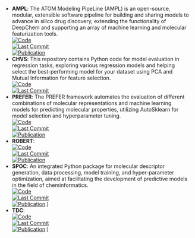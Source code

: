 - **AMPL**: The ATOM Modeling PipeLine (AMPL) is an open-source, modular, extensible software pipeline for building and sharing models to advance in silico drug discovery, extending the functionality of DeepChem and supporting an array of machine learning and molecular featurization tools.  
	[![Code](https://img.shields.io/github/stars/ATOMScience-org/AMPL?style=for-the-badge&logo=github)](https://github.com/ATOMScience-org/AMPL?tab=readme-ov-file#Example-AMPL-usage)  
	[![Last Commit](https://img.shields.io/github/last-commit/ATOMScience-org/AMPL?style=for-the-badge&logo=github)](https://github.com/ATOMScience-org/AMPL?tab=readme-ov-file#Example-AMPL-usage)  
	[![Publication](https://img.shields.io/badge/Publication-Citations:54-blue?style=for-the-badge&logo=bookstack)](https://doi.org/10.1021/acs.jcim.9b01053)  
- **CHVS**: This repository contains Python code for model evaluation in regression tasks, exploring various regression models and helping select the best-performing model for your dataset using PCA and Mutual Information for feature selection.  
	[![Code](https://img.shields.io/github/stars/Saeedmomo/Consensus_Holistic_Virtual_Screening?style=for-the-badge&logo=github)](https://github.com/Saeedmomo/Consensus_Holistic_Virtual_Screening)  
	[![Last Commit](https://img.shields.io/github/last-commit/Saeedmomo/Consensus_Holistic_Virtual_Screening?style=for-the-badge&logo=github)](https://github.com/Saeedmomo/Consensus_Holistic_Virtual_Screening)  
- **PREFER**: The PREFER framework automates the evaluation of different combinations of molecular representations and machine learning models for predicting molecular properties, utilizing AutoSklearn for model selection and hyperparameter tuning.  
	[![Code](https://img.shields.io/github/stars/rdkit/PREFER?style=for-the-badge&logo=github)](https://github.com/rdkit/PREFER)  
	[![Last Commit](https://img.shields.io/github/last-commit/rdkit/PREFER?style=for-the-badge&logo=github)](https://github.com/rdkit/PREFER)  
	[![Publication](https://img.shields.io/badge/Publication-Citations:293-blue?style=for-the-badge&logo=bookstack)](https://doi.org/10.1039/C8SC04175J)  
- **ROBERT**:   
	[![Code](https://img.shields.io/github/stars/jvalegre/robert?style=for-the-badge&logo=github)](https://github.com/jvalegre/robert)  
	[![Last Commit](https://img.shields.io/github/last-commit/jvalegre/robert?style=for-the-badge&logo=github)](https://github.com/jvalegre/robert)  
	[![Publication](https://img.shields.io/badge/Publication-Citations:0-blue?style=for-the-badge&logo=arxiv)](https://doi.org/10.26434/chemrxiv-2023-k994h.)  
- **SPOC**: An integrated Python package for molecular descriptor generation, data processing, model training, and hyper-parameter optimization, aimed at facilitating the development of predictive models in the field of cheminformatics.  
	[![Code](https://img.shields.io/github/stars/WhitestoneYang/spoc?style=for-the-badge&logo=github)](https://github.com/WhitestoneYang/spoc)  
	[![Last Commit](https://img.shields.io/github/last-commit/WhitestoneYang/spoc?style=for-the-badge&logo=github)](https://github.com/WhitestoneYang/spoc)  
	[![Publication](https://img.shields.io/badge/Publication-Citations:0-blue?style=for-the-badge&logo=bookstack)](https://doi.org/10.1002/cphc.202200255).)  
- **TDC**:   
	[![Code](https://img.shields.io/github/stars/mims-harvard/TDC?style=for-the-badge&logo=github)](https://github.com/mims-harvard/TDC)  
	[![Last Commit](https://img.shields.io/github/last-commit/mims-harvard/TDC?style=for-the-badge&logo=github)](https://github.com/mims-harvard/TDC)  
	[![Publication](https://img.shields.io/badge/Publication-Citations:0-blue?style=for-the-badge&logo=bookstack)](https://doi.org/10.7910/DVN/21LKWG):)  
